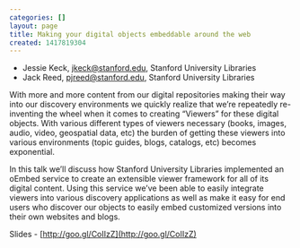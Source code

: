 ```yaml
---
categories: []
layout: page
title: Making your digital objects embeddable around the web
created: 1417819304
---
```

- Jessie Keck, jkeck@stanford.edu, Stanford University Libraries
- Jack Reed, pjreed@stanford.edu, Stanford University Libraries

With more and more content from our digital repositories making their
way into our discovery environments we quickly realize that we’re
repeatedly re-inventing the wheel when it comes to creating “Viewers”
for these digital objects. With various different types of viewers
necessary (books, images, audio, video, geospatial data, etc) the burden
of getting these viewers into various environments (topic guides, blogs,
catalogs, etc) becomes exponential.

In this talk we’ll discuss how Stanford University Libraries implemented
an oEmbed service to create an extensible viewer framework for all of
its digital content. Using this service we’ve been able to easily
integrate viewers into various discovery applications as well as make it
easy for end users who discover our objects to easily embed customized
versions into their own websites and blogs.

Slides - [http://goo.gl/CoIIzZ](http://goo.gl/CoIIzZ)
